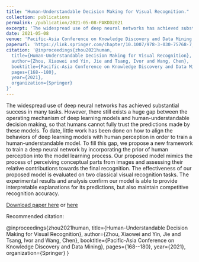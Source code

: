 ```yaml
---
title: "Human-Understandable Decision Making for Visual Recognition."
collection: publications
permalink: /publication/2021-05-08-PAKDD2021
excerpt: 'The widespread use of deep neural networks has achieved substantial success in many tasks. However, there still exists a huge gap between the operating mechanism of deep learning models and human-understandable decision making, so that humans cannot fully trust the predictions made by these models. To date, little work has been done on how to align the behaviors of deep learning models with human perception in order to train a human-understandable model. To fill this gap, we propose a new framework to train a deep neural network by incorporating the prior of human perception into the model learning process. Our proposed model mimics the process of perceiving conceptual parts from images and assessing their relative contributions towards the final recognition. The effectiveness of our proposed model is evaluated on two classical visual recognition tasks. The experimental results and analysis confirm our model is able to provide interpretable explanations for its predictions, but also maintain competitive recognition accuracy.'
date: 2021-05-08
venue: 'Pacific-Asia Conference on Knowledge Discovery and Data Mining PAKDD'
paperurl: 'https://link.springer.com/chapter/10.1007/978-3-030-75768-7_14'
citation: '@inproceedings{zhou2021human,
  title={Human-Understandable Decision Making for Visual Recognition},
  author={Zhou, Xiaowei and Yin, Jie and Tsang, Ivor and Wang, Chen},
  booktitle={Pacific-Asia Conference on Knowledge Discovery and Data Mining},
  pages={168--180},
  year={2021},
  organization={Springer}
}'
---
```


The widespread use of deep neural networks has achieved substantial success in many tasks. However, there still exists a huge gap between the operating mechanism of deep learning models and human-understandable decision making, so that humans cannot fully trust the predictions made by these models. To date, little work has been done on how to align the behaviors of deep learning models with human perception in order to train a human-understandable model. To fill this gap, we propose a new framework to train a deep neural network by incorporating the prior of human perception into the model learning process. Our proposed model mimics the process of perceiving conceptual parts from images and assessing their relative contributions towards the final recognition. The effectiveness of our proposed model is evaluated on two classical visual recognition tasks. The experimental results and analysis confirm our model is able to provide interpretable explanations for its predictions, but also maintain competitive recognition accuracy.

[Download paper here](https://link.springer.com/chapter/10.1007/978-3-030-75768-7_14) or [here](https://arxiv.org/pdf/2103.03429.pdf)

Recommended citation: 

@inproceedings{zhou2021human,
  title={Human-Understandable Decision Making for Visual Recognition},
  author={Zhou, Xiaowei and Yin, Jie and Tsang, Ivor and Wang, Chen},
  booktitle={Pacific-Asia Conference on Knowledge Discovery and Data Mining},
  pages={168--180},
  year={2021},
  organization={Springer}
} 